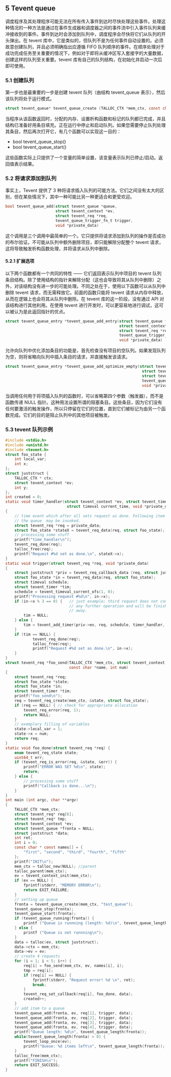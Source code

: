 ## 5 Tevent queue

调度程序及其处理程序可能无法在所有传入事件到达时尽快处理这些事件。处理这种情况的一种方法是通过在事件生成器和调度器之间的事件流中引入事件队列来缓冲接收到的事件。事件到达时会添加到队列中，调度程序会尽快将它们从队列的开头弹出。在 tevent 库中，它是类似的，但队列不是为任何事件自动设置的。必须故意创建队列，并且必须明确指出应遵循 FIFO 队列顺序的事件。在顺序处理对于成功完成任务至关重要的情况下，例如对于即将从缓冲区写入套接字的大量数据，创建这样的队列至关重要。tevent 库有自己的队列结构，在初始化并启动一次后即可使用。

### 5.1 创建队列

第一步也是最重要的一步是创建 tevent 队列（由结构 tevent_queue 表示），然后该队列将处于运行模式。

```C
struct tevent_queue* tevent_queue_create (TALLOC_CTX *mem_ctx, const char *name)
```

当程序从该函数返回时，分配的内存、设置析构函数和标记的队列都已完成，并且结构已准备好用条目填充。正在运行中停止和启动队列。如果您需要停止队列处理其条目，然后再次打开它，有几个函数可以实现这一目的：
- bool tevent_queue_stop()
- bool tevent_queue_start()

这些函数实际上只提供了一个变量的简单设置，该变量表示队列已停止/启动。返回值表示结果。

### 5.2 将请求添加到队列

事实上，Tevent 提供了 3 种将请求插入队列的可能方法。它们之间没有太大的区别，但在某些情况下，其中一种可能比另一种更适合和更受欢迎。

```C
bool tevent_queue_add(struct tevent_queue *queue,
                      struct tevent_context *ev,
                      struct tevent_req *req,
                      tevent_queue_trigger_fn_t trigger,
                      void *private_data)
```

这个调用是三个调用中最简单的一个。它只提供将请求添加到队列的操作是否成功的布尔验证。不可能从队列中额外删除项目，即只能解除分配整个 tevent 请求，这将导致触发析构函数处理，并将请求从队列中删除。

#### 5.2.1 扩展选项

以下两个函数都有一个共同的特性 —— 它们返回表示队列中项目的 tevent 队列条目结构。除了使用结构的指针来解除分配（这也会导致将其从队列中删除）之外，对该结构没有进一步的可能处理。不同之处在于，使用以下函数可以从队列中删除 tevent 请求，而无需释放它。前面的函数只能将 tevent 请求从内存中释放，从而在逻辑上也会将其从队列中删除。在 tevent 库的这一阶段，没有通过 API 对该结构进行其他利用。在使用 tevent 进行开发时，可以更容易地进行调试，这可以被认为是此返回指针的优点。

```C
struct tevent_queue_entry *tevent_queue_add_entry(struct tevent_queue *queue,
                                                  struct tevent_context *ev,
                                                  struct tevent_req *req,
                                                  tevent_queue_trigger_fn_t trigger,
                                                  void *private_data)
```

允许向队列中优化添加条目的功能是，首先检查没有项目的空队列。如果发现队列为空，则将省略向队列中插入条目的请求，并直接触发该请求。

```C
struct tevent_queue_entry *tevent_queue_add_optimize_empty(struct tevent_queue *queue,
                                                            struct tevent_context *ev,
                                                            struct tevent_req *req,
                                                            tevent_queue_trigger_fn_t trigger,
                                                            void *private_data)
```

当调用任何用于将项插入队列的函数时，可以省略第四个参数（触发器），而不是函数传递 NULL 指针。这种用法设置所谓的阻塞条目。这些条目，因为它们没有任何要激活的触发操作，所以只停留在它们的位置，直到它们被标记为由另一个函数完成。它们的目的是阻止队列中的其他项目被触发。

### 5.3 tevent 队列示例

```C
#include <stdio.h>
#include <unistd.h>
#include <tevent.h>
struct foo_state {
    int local_var;
    int x;
};
struct juststruct {
    TALLOC_CTX * ctx;
    struct tevent_context *ev;
    int y;
};
int created = 0;
static void timer_handler(struct tevent_context *ev, struct tevent_timer *te,
                           struct timeval current_time, void *private_data)
{
    // time event which after all sets request as done. Following item from
    // the queue  may be invoked.
    struct tevent_req *req = private_data;
    struct foo_state *stateX = tevent_req_data(req, struct foo_state);
    // processing some stuff
    printf("time_handler\n");
    tevent_req_done(req);
    talloc_free(req);
    printf("Request #%d set as done.\n", stateX->x);
}
static void trigger(struct tevent_req *req, void *private_data)
{
    struct juststruct *priv = tevent_req_callback_data (req, struct juststruct);
    struct foo_state *in = tevent_req_data(req, struct foo_state);
    struct timeval schedule;
    struct tevent_timer *tim;
    schedule = tevent_timeval_current_ofs(1, 0);
    printf("Processing request #%d\n", in->x);
    if (in->x % 3 == 0) {   // just example; third request does not contain
                            // any further operation and will be finished right
                            // away.
        tim = NULL;
    } else {
        tim = tevent_add_timer(priv->ev, req, schedule, timer_handler, req);
    }
    if (tim == NULL) {
            tevent_req_done(req);
            talloc_free(req);
            printf("Request #%d set as done.\n", in->x);
    }
}
struct tevent_req *foo_send(TALLOC_CTX *mem_ctx, struct tevent_context *ev,
                            const char *name, int num)
{
    struct tevent_req *req;
    struct foo_state *state;
    struct foo_state *in;
    struct tevent_timer *tim;
    printf("foo_send\n");
    req = tevent_req_create(mem_ctx, &state, struct foo_state);
    if (req == NULL) { // check for appropriate allocation
        tevent_req_error(req, 1);
        return NULL;
    }
    // exemplary filling of variables
    state->local_var = 1;
    state->x = num;
    return req;
}
static void foo_done(struct tevent_req *req) {
    enum tevent_req_state state;
    uint64_t err;
    if (tevent_req_is_error(req, &state, &err)) {
        printf("ERROR WAS SET %d\n", state);
        return;
    } else {
        // processing some stuff
        printf("Callback is done...\n");
    }
}
int main (int argc, char **argv)
{
    TALLOC_CTX *mem_ctx;
    struct tevent_req* req[6];
    struct tevent_req* tmp;
    struct tevent_context *ev;
    struct tevent_queue *fronta = NULL;
    struct juststruct *data;
    int ret;
    int i = 0;
    const char * const names[] = {
        "first", "second", "third", "fourth", "fifth"
    };
    printf("INIT\n");
    mem_ctx = talloc_new(NULL); //parent
    talloc_parent(mem_ctx);
    ev = tevent_context_init(mem_ctx);
    if (ev == NULL) {
        fprintf(stderr, "MEMORY ERROR\n");
        return EXIT_FAILURE;
    }
    // setting up queue
    fronta = tevent_queue_create(mem_ctx, "test_queue");
    tevent_queue_stop(fronta);
    tevent_queue_start(fronta);
    if (tevent_queue_running(fronta)) {
        printf ("Queue is runnning (length: %d)\n", tevent_queue_length(fronta));
    } else {
        printf ("Queue is not runnning\n");
    }
    data = talloc(ev, struct juststruct);
    data->ctx = mem_ctx;
    data->ev = ev;
    // create 4 requests
    for (i = 1; i < 5; i++) {
        req[i] = foo_send(mem_ctx, ev, names[i], i);
        tmp = req[i];
        if (req[i] == NULL) {
            fprintf(stderr, "Request error! %d \n", ret);
            break;
        }
        tevent_req_set_callback(req[i], foo_done, data);
        created++;
    }
    // add item to a queue
    tevent_queue_add(fronta, ev, req[1], trigger, data);
    tevent_queue_add(fronta, ev, req[2], trigger, data);
    tevent_queue_add(fronta, ev, req[3], trigger, data);
    tevent_queue_add(fronta, ev, req[4], trigger, data);
    printf("Queue length: %d\n", tevent_queue_length(fronta));
    while(tevent_queue_length(fronta) > 0) {
        tevent_loop_once(ev);
        printf("Queue: %d items left\n", tevent_queue_length(fronta));
    }
    talloc_free(mem_ctx);
    printf("FINISH\n");
    return EXIT_SUCCESS;
}
```